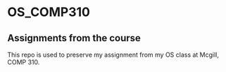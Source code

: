 # OS_COMP310
## Assignments from the course
This repo is used to preserve my assignment from my OS class at Mcgill, COMP 310.
